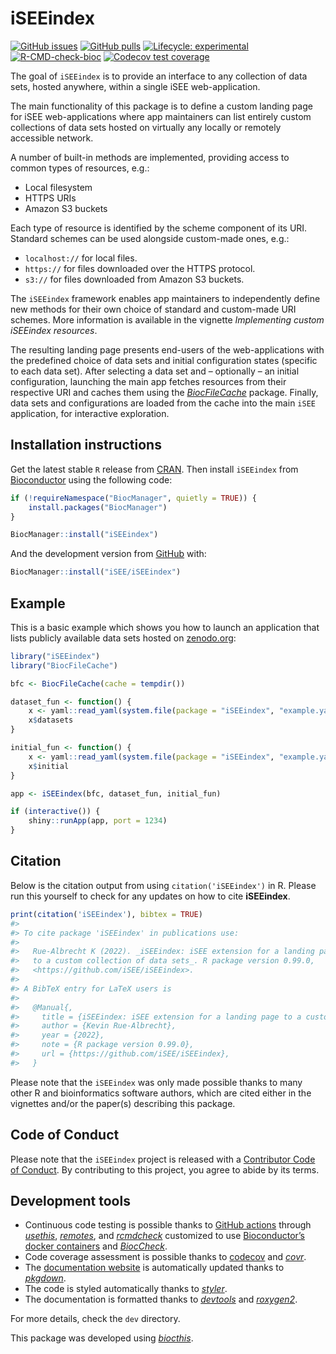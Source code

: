 
<!-- README.md is generated from README.Rmd. Please edit that file -->

# iSEEindex

<!-- badges: start -->

[![GitHub
issues](https://img.shields.io/github/issues/iSEE/iSEEindex)](https://github.com/iSEE/iSEEindex/issues)
[![GitHub
pulls](https://img.shields.io/github/issues-pr/iSEE/iSEEindex)](https://github.com/iSEE/iSEEindex/pulls)
[![Lifecycle:
experimental](https://img.shields.io/badge/lifecycle-experimental-orange.svg)](https://lifecycle.r-lib.org/articles/stages.html#experimental)
[![R-CMD-check-bioc](https://github.com/iSEE/iSEEindex/workflows/R-CMD-check-bioc/badge.svg)](https://github.com/iSEE/iSEEindex/actions)
[![Codecov test
coverage](https://codecov.io/gh/iSEE/iSEEindex/branch/main/graph/badge.svg)](https://app.codecov.io/gh/iSEE/iSEEindex?branch=main)
<!-- badges: end -->

The goal of `iSEEindex` is to provide an interface to any collection of
data sets, hosted anywhere, within a single iSEE web-application.

The main functionality of this package is to define a custom landing
page for iSEE web-applications where app maintainers can list entirely
custom collections of data sets hosted on virtually any locally or
remotely accessible network.

A number of built-in methods are implemented, providing access to common
types of resources, e.g.:

- Local filesystem
- HTTPS URIs
- Amazon S3 buckets

Each type of resource is identified by the scheme component of its URI.
Standard schemes can be used alongside custom-made ones, e.g.:

- `localhost://` for local files.
- `https://` for files downloaded over the HTTPS protocol.
- `s3://` for files downloaded from Amazon S3 buckets.

The `iSEEindex` framework enables app maintainers to independently
define new methods for their own choice of standard and custom-made URI
schemes. More information is available in the vignette *Implementing
custom iSEEindex resources*.

The resulting landing page presents end-users of the web-applications
with the predefined choice of data sets and initial configuration states
(specific to each data set). After selecting a data set and – optionally
– an initial configuration, launching the main app fetches resources
from their respective URI and caches them using the
*[BiocFileCache](https://bioconductor.org/packages/3.16/BiocFileCache)*
package. Finally, data sets and configurations are loaded from the cache
into the main `iSEE` application, for interactive exploration.

## Installation instructions

Get the latest stable `R` release from
[CRAN](http://cran.r-project.org/). Then install `iSEEindex` from
[Bioconductor](http://bioconductor.org/) using the following code:

``` r
if (!requireNamespace("BiocManager", quietly = TRUE)) {
    install.packages("BiocManager")
}

BiocManager::install("iSEEindex")
```

And the development version from
[GitHub](https://github.com/iSEE/iSEEindex) with:

``` r
BiocManager::install("iSEE/iSEEindex")
```

## Example

This is a basic example which shows you how to launch an application
that lists publicly available data sets hosted on
[zenodo.org](https://zenodo.org/record/7304331):

``` r
library("iSEEindex")
library("BiocFileCache")

bfc <- BiocFileCache(cache = tempdir())

dataset_fun <- function() {
    x <- yaml::read_yaml(system.file(package = "iSEEindex", "example.yaml"))
    x$datasets
}

initial_fun <- function() {
    x <- yaml::read_yaml(system.file(package = "iSEEindex", "example.yaml"))
    x$initial
}

app <- iSEEindex(bfc, dataset_fun, initial_fun)

if (interactive()) {
    shiny::runApp(app, port = 1234)
}
```

## Citation

Below is the citation output from using `citation('iSEEindex')` in R.
Please run this yourself to check for any updates on how to cite
**iSEEindex**.

``` r
print(citation('iSEEindex'), bibtex = TRUE)
#> 
#> To cite package 'iSEEindex' in publications use:
#> 
#>   Rue-Albrecht K (2022). _iSEEindex: iSEE extension for a landing page
#>   to a custom collection of data sets_. R package version 0.99.0,
#>   <https://github.com/iSEE/iSEEindex>.
#> 
#> A BibTeX entry for LaTeX users is
#> 
#>   @Manual{,
#>     title = {iSEEindex: iSEE extension for a landing page to a custom collection of data sets},
#>     author = {Kevin Rue-Albrecht},
#>     year = {2022},
#>     note = {R package version 0.99.0},
#>     url = {https://github.com/iSEE/iSEEindex},
#>   }
```

Please note that the `iSEEindex` was only made possible thanks to many
other R and bioinformatics software authors, which are cited either in
the vignettes and/or the paper(s) describing this package.

## Code of Conduct

Please note that the `iSEEindex` project is released with a [Contributor
Code of Conduct](http://bioconductor.org/about/code-of-conduct/). By
contributing to this project, you agree to abide by its terms.

## Development tools

- Continuous code testing is possible thanks to [GitHub
  actions](https://www.tidyverse.org/blog/2020/04/usethis-1-6-0/)
  through *[usethis](https://CRAN.R-project.org/package=usethis)*,
  *[remotes](https://CRAN.R-project.org/package=remotes)*, and
  *[rcmdcheck](https://CRAN.R-project.org/package=rcmdcheck)* customized
  to use [Bioconductor’s docker
  containers](https://www.bioconductor.org/help/docker/) and
  *[BiocCheck](https://bioconductor.org/packages/3.16/BiocCheck)*.
- Code coverage assessment is possible thanks to
  [codecov](https://codecov.io/gh) and
  *[covr](https://CRAN.R-project.org/package=covr)*.
- The [documentation website](http://isee.github.io/iSEEindex) is
  automatically updated thanks to
  *[pkgdown](https://CRAN.R-project.org/package=pkgdown)*.
- The code is styled automatically thanks to
  *[styler](https://CRAN.R-project.org/package=styler)*.
- The documentation is formatted thanks to
  *[devtools](https://CRAN.R-project.org/package=devtools)* and
  *[roxygen2](https://CRAN.R-project.org/package=roxygen2)*.

For more details, check the `dev` directory.

This package was developed using
*[biocthis](https://bioconductor.org/packages/3.16/biocthis)*.

<!-- Links -->
